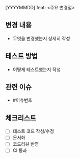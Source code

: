 [YYYYMMDD] feat: <주요 변경점>

## 변경 내용
- 무엇을 변경했는지 상세히 작성

## 테스트 방법
- 어떻게 테스트했는지 작성

## 관련 이슈
- #이슈번호

## 체크리스트
- [ ] 테스트 코드 작성/수정
- [ ] 문서화
- [ ] 코드리뷰 반영
- [ ] CI 통과 
